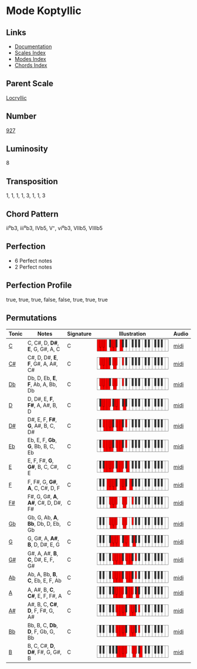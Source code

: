 # Mode Koptyllic

## Links

- [Documentation](README.md)
- [Scales Index](Scales.md)
- [Modes Index](Modes.md)
- [Chords Index](Chords.md)

## Parent Scale

[Locryllic](ScaleLocryllic.md)

## Number

[927](https://ianring.com/musictheory/scales/927)

## Luminosity

8

## Transposition

1, 1, 1, 1, 3, 1, 1, 3

## Chord Pattern

ii⁰b3, iii⁰b3, IVb5, V⁺, vi⁰b3, VIIb5, VIIIb5

## Perfection

- 6 Perfect notes
- 2 Perfect notes

## Perfection Profile

true, true, true, false, false, true, true, true

## Permutations

| Tonic | Notes | Signature | Illustration | Audio |
|-------|-------|-----------|--------------|-------|
| [C](ModeCNaturalKoptyllic.md) | C, C#, D, **D#**, **E**, G, G#, A, C | C | ![CNaturalKoptyllic](ModeCNaturalKoptyllic.png) | [midi](https://github.com/edipermadi/music/blob/main/docs/ModeCNaturalKoptyllic.mid?raw=true) |
| [C#](ModeCSharpKoptyllic.md) | C#, D, D#, **E**, **F**, G#, A, A#, C# | C | ![CSharpKoptyllic](ModeCSharpKoptyllic.png) | [midi](https://github.com/edipermadi/music/blob/main/docs/ModeCSharpKoptyllic.mid?raw=true) |
| [Db](ModeDFlatKoptyllic.md) | Db, D, Eb, **E**, **F**, Ab, A, Bb, Db | C | ![DFlatKoptyllic](ModeDFlatKoptyllic.png) | [midi](https://github.com/edipermadi/music/blob/main/docs/ModeDFlatKoptyllic.mid?raw=true) |
| [D](ModeDNaturalKoptyllic.md) | D, D#, E, **F**, **F#**, A, A#, B, D | C | ![DNaturalKoptyllic](ModeDNaturalKoptyllic.png) | [midi](https://github.com/edipermadi/music/blob/main/docs/ModeDNaturalKoptyllic.mid?raw=true) |
| [D#](ModeDSharpKoptyllic.md) | D#, E, F, **F#**, **G**, A#, B, C, D# | C | ![DSharpKoptyllic](ModeDSharpKoptyllic.png) | [midi](https://github.com/edipermadi/music/blob/main/docs/ModeDSharpKoptyllic.mid?raw=true) |
| [Eb](ModeEFlatKoptyllic.md) | Eb, E, F, **Gb**, **G**, Bb, B, C, Eb | C | ![EFlatKoptyllic](ModeEFlatKoptyllic.png) | [midi](https://github.com/edipermadi/music/blob/main/docs/ModeEFlatKoptyllic.mid?raw=true) |
| [E](ModeENaturalKoptyllic.md) | E, F, F#, **G**, **G#**, B, C, C#, E | C | ![ENaturalKoptyllic](ModeENaturalKoptyllic.png) | [midi](https://github.com/edipermadi/music/blob/main/docs/ModeENaturalKoptyllic.mid?raw=true) |
| [F](ModeFNaturalKoptyllic.md) | F, F#, G, **G#**, **A**, C, C#, D, F | C | ![FNaturalKoptyllic](ModeFNaturalKoptyllic.png) | [midi](https://github.com/edipermadi/music/blob/main/docs/ModeFNaturalKoptyllic.mid?raw=true) |
| [F#](ModeFSharpKoptyllic.md) | F#, G, G#, **A**, **A#**, C#, D, D#, F# | C | ![FSharpKoptyllic](ModeFSharpKoptyllic.png) | [midi](https://github.com/edipermadi/music/blob/main/docs/ModeFSharpKoptyllic.mid?raw=true) |
| [Gb](ModeGFlatKoptyllic.md) | Gb, G, Ab, **A**, **Bb**, Db, D, Eb, Gb | C | ![GFlatKoptyllic](ModeGFlatKoptyllic.png) | [midi](https://github.com/edipermadi/music/blob/main/docs/ModeGFlatKoptyllic.mid?raw=true) |
| [G](ModeGNaturalKoptyllic.md) | G, G#, A, **A#**, **B**, D, D#, E, G | C | ![GNaturalKoptyllic](ModeGNaturalKoptyllic.png) | [midi](https://github.com/edipermadi/music/blob/main/docs/ModeGNaturalKoptyllic.mid?raw=true) |
| [G#](ModeGSharpKoptyllic.md) | G#, A, A#, **B**, **C**, D#, E, F, G# | C | ![GSharpKoptyllic](ModeGSharpKoptyllic.png) | [midi](https://github.com/edipermadi/music/blob/main/docs/ModeGSharpKoptyllic.mid?raw=true) |
| [Ab](ModeAFlatKoptyllic.md) | Ab, A, Bb, **B**, **C**, Eb, E, F, Ab | C | ![AFlatKoptyllic](ModeAFlatKoptyllic.png) | [midi](https://github.com/edipermadi/music/blob/main/docs/ModeAFlatKoptyllic.mid?raw=true) |
| [A](ModeANaturalKoptyllic.md) | A, A#, B, **C**, **C#**, E, F, F#, A | C | ![ANaturalKoptyllic](ModeANaturalKoptyllic.png) | [midi](https://github.com/edipermadi/music/blob/main/docs/ModeANaturalKoptyllic.mid?raw=true) |
| [A#](ModeASharpKoptyllic.md) | A#, B, C, **C#**, **D**, F, F#, G, A# | C | ![ASharpKoptyllic](ModeASharpKoptyllic.png) | [midi](https://github.com/edipermadi/music/blob/main/docs/ModeASharpKoptyllic.mid?raw=true) |
| [Bb](ModeBFlatKoptyllic.md) | Bb, B, C, **Db**, **D**, F, Gb, G, Bb | C | ![BFlatKoptyllic](ModeBFlatKoptyllic.png) | [midi](https://github.com/edipermadi/music/blob/main/docs/ModeBFlatKoptyllic.mid?raw=true) |
| [B](ModeBNaturalKoptyllic.md) | B, C, C#, **D**, **D#**, F#, G, G#, B | C | ![BNaturalKoptyllic](ModeBNaturalKoptyllic.png) | [midi](https://github.com/edipermadi/music/blob/main/docs/ModeBNaturalKoptyllic.mid?raw=true) |
